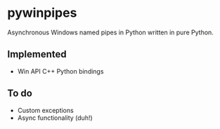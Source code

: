 # pywinpipes
Asynchronous Windows named pipes in Python written in pure Python.

## Implemented
- Win API C++ Python bindings

## To do
- Custom exceptions
- Async functionality (duh!)